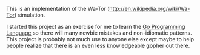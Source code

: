 This is an implementation of the  Wa-Tor (http://en.wikipedia.org/wiki/Wa-Tor)
simulation.

I started this project as an exercise for me to learn the
[Go Programming Language](http://golang.org) so there will many newbie mistakes
and non-idiomatic patterns.  This project is probably not much use to anyone
else except maybe to help people realize that there is an even less
knowledgeable gopher out there.
